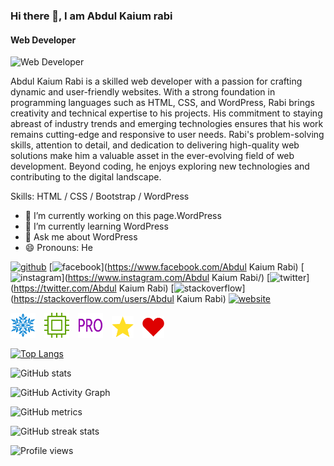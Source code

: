 ### Hi there 👋, I am Abdul Kaium rabi
#### Web Developer
![Web Developer](https://arturssmirnovs.github.io/github-profile-readme-generator/images/banner.png)

Abdul Kaium Rabi is a skilled web developer with a passion for crafting dynamic and user-friendly websites. With a strong foundation in programming languages such as HTML, CSS, and WordPress, Rabi brings creativity and technical expertise to his projects. His commitment to staying abreast of industry trends and emerging technologies ensures that his work remains cutting-edge and responsive to user needs. Rabi's problem-solving skills, attention to detail, and dedication to delivering high-quality web solutions make him a valuable asset in the ever-evolving field of web development. Beyond coding, he enjoys exploring new technologies and contributing to the digital landscape.

Skills:  HTML / CSS / Bootstrap / WordPress

- 🔭 I’m currently working on this page.WordPress 
- 🌱 I’m currently learning WordPress 
- 💬 Ask me about WordPress 
- 😄 Pronouns: He 


[<img src='https://cdn.jsdelivr.net/npm/simple-icons@3.0.1/icons/github.svg' alt='github' height='40'>](https://github.com/abdulkaiumrabi)  [<img src='https://cdn.jsdelivr.net/npm/simple-icons@3.0.1/icons/facebook.svg' alt='facebook' height='40'>](https://www.facebook.com/Abdul Kaium Rabi)  [<img src='https://cdn.jsdelivr.net/npm/simple-icons@3.0.1/icons/instagram.svg' alt='instagram' height='40'>](https://www.instagram.com/Abdul Kaium Rabi/)  [<img src='https://cdn.jsdelivr.net/npm/simple-icons@3.0.1/icons/twitter.svg' alt='twitter' height='40'>](https://twitter.com/Abdul Kaium Rabi)  [<img src='https://cdn.jsdelivr.net/npm/simple-icons@3.0.1/icons/stackoverflow.svg' alt='stackoverflow' height='40'>](https://stackoverflow.com/users/Abdul Kaium Rabi)  [<img src='https://cdn.jsdelivr.net/npm/simple-icons@3.0.1/icons/icloud.svg' alt='website' height='40'>](abdulkaiumrabi.com)  

<a href='https://archiveprogram.github.com/'><img src='https://raw.githubusercontent.com/acervenky/animated-github-badges/master/assets/acbadge.gif' width='40' height='40'></a> <a href='https://docs.github.com/en/developers'><img src='https://raw.githubusercontent.com/acervenky/animated-github-badges/master/assets/devbadge.gif' width='40' height='40'></a> <a href='https://github.com/pricing'><img src='https://raw.githubusercontent.com/acervenky/animated-github-badges/master/assets/pro.gif' width='40' height='40'></a> <a href='https://stars.github.com/'><img src='https://raw.githubusercontent.com/acervenky/animated-github-badges/master/assets/starbadge.gif' width='35' height='35'></a> <a href='https://docs.github.com/en/github/supporting-the-open-source-community-with-github-sponsors'><img src='https://raw.githubusercontent.com/acervenky/animated-github-badges/master/assets/sponsorbadge.gif' width='35' height='35'></a> 

[![Top Langs](https://github-readme-stats.vercel.app/api/top-langs/?username=abdulkaiumrabi)](https://github.com/anuraghazra/github-readme-stats)

![GitHub stats](https://github-readme-stats.vercel.app/api?username=abdulkaiumrabi&show_icons=true)  

![GitHub Activity Graph](https://activity-graph.herokuapp.com/graph?username=abdulkaiumrabi)  

![GitHub metrics](https://metrics.lecoq.io/abdulkaiumrabi)  

![GitHub streak stats](https://streak-stats.demolab.com/?user=abdulkaiumrabi)  

![Profile views](https://gpvc.arturio.dev/abdulkaiumrabi)  
